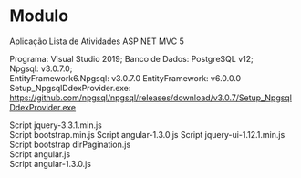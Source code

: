 # Modulo
Aplicação Lista de Atividades ASP NET MVC 5

Programa: Visual Studio 2019;
Banco de Dados: PostgreSQL v12;  
Npgsql: v3.0.7.0;  
EntityFramework6.Npgsql: v3.0.7.0
EntityFramework: v6.0.0.0
Setup_NpgsqlDdexProvider.exe: https://github.com/npgsql/npgsql/releases/download/v3.0.7/Setup_NpgsqlDdexProvider.exe

	
Script jquery-3.3.1.min.js	
Script bootstrap.min.js	
Script angular-1.3.0.js	
Script jquery-ui-1.12.1.min.js	
Script bootstrap dirPagination.js	
Script angular.js	
Script angular-1.3.0.js	
